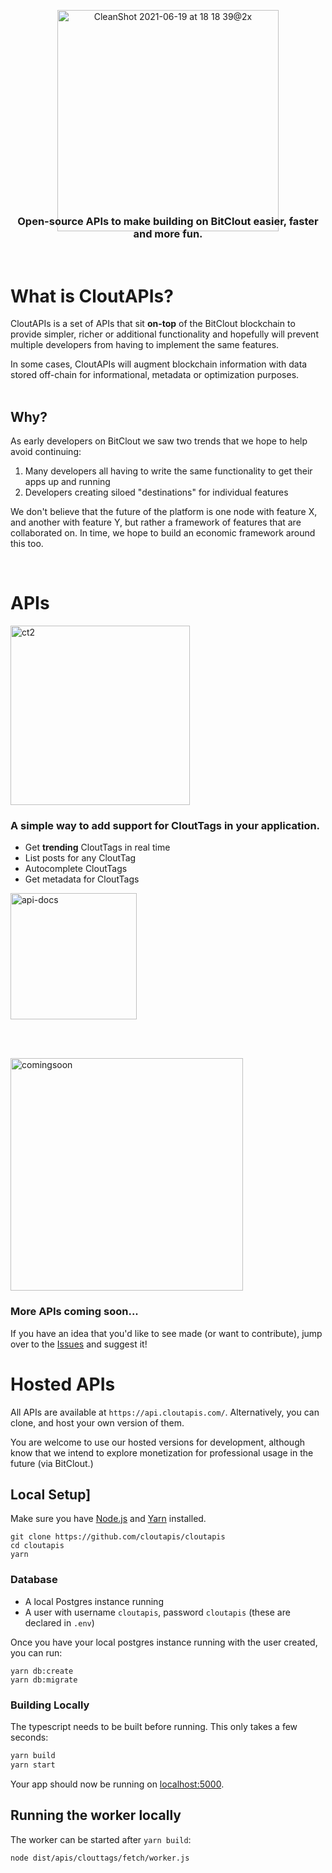 <p align="center" >

<img width="354" alt="CleanShot 2021-06-19 at 18 18 39@2x" src="https://user-images.githubusercontent.com/1068437/122656684-d3f7dc00-d12a-11eb-95b3-0792c9c0443e.png" alt="CloutAPIs Logo" >
</p>
<h3 align="center" style="margin-top:-40px;">
  Open-source APIs to make building on BitClout easier, faster and more fun.
</h3>

<br />

# What is CloutAPIs?
CloutAPIs is a set of APIs that sit **on-top** of the BitClout blockchain to provide simpler, richer or additional functionality and hopefully will prevent multiple developers from having to implement the same features.

In some cases, CloutAPIs will augment blockchain information with data stored off-chain for informational, metadata or optimization purposes.
<br />
<br />

## Why?

As early developers on BitClout we saw two trends that we hope to help avoid continuing:

1. Many developers all having to write the same functionality to get their apps up and running
2. Developers creating siloed "destinations" for individual features

We don't believe that the future of the platform is one node with feature X, and another with feature Y, but rather a framework of features that are collaborated on. In time, we hope to build an economic framework around this too.

<br />

# APIs
<p >
  <img width="287" alt="ct2" src="https://user-images.githubusercontent.com/1068437/122657023-cd1e9880-d12d-11eb-8184-0e5942c5d275.png">
  <br />
  <h3 >A simple way to add support for CloutTags in your application.</h3>
  
</p>

* Get **trending** CloutTags in real time
* List posts for any CloutTag
* Autocomplete CloutTags
* Get metadata for CloutTags


<a href="https://www.google.com" target="_blank">
<img width="202" alt="api-docs" src="https://user-images.githubusercontent.com/1068437/122657268-196ad800-d130-11eb-82fe-c7ddf7241a4d.png">
</a>

<br /><br />

<img width="372" alt="comingsoon" src="https://user-images.githubusercontent.com/1068437/122657053-f9d2b000-d12d-11eb-80d7-ef746bf9b127.png">

<h3>More APIs coming soon...</h3>

If you have an idea that you'd like to see made (or want to contribute), jump over to the [Issues](https://github.com/cloutapis/cloutapis/issues) and suggest it!

# Hosted APIs
All APIs are available at `https://api.cloutapis.com/`. Alternatively, you can clone, and host your own version of them.

You are welcome to use our hosted versions for development, although know that we intend to explore monetization for professional usage in the future (via BitClout.)


## Local Setup]
Make sure you have [Node.js](http://nodejs.org/) and [Yarn](https://classic.yarnpkg.com/en/docs/install/#mac-stable) installed.

```
git clone https://github.com/cloutapis/cloutapis
cd cloutapis
yarn
```

### Database
* A local Postgres instance running
* A user with username `cloutapis`, password `cloutapis` (these are declared in `.env`)

Once you have your local postgres instance running with the user created, you can run:

```
yarn db:create
yarn db:migrate
```

### Building Locally
The typescript needs to be built before running. This only takes a few seconds:

```sh
yarn build
yarn start
```

Your app should now be running on [localhost:5000](http://localhost:5000/).

## Running the worker locally
The worker can be started after `yarn build`:

```
node dist/apis/clouttags/fetch/worker.js
```

